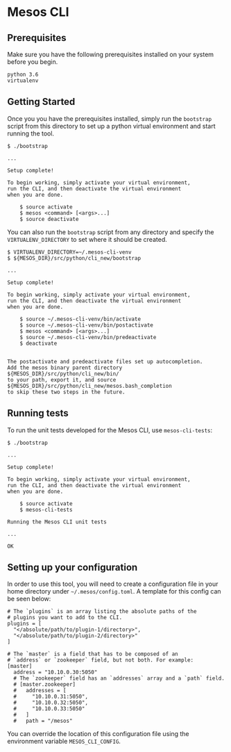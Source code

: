 # Mesos CLI

## Prerequisites

Make sure you have the following prerequisites
installed on your system before you begin.

```
python 3.6
virtualenv
```

## Getting Started

Once you you have the prerequisites installed, simply
run the `bootstrap` script from this directory to set
up a python virtual environment and start running the tool.

```
$ ./bootstrap

...

Setup complete!

To begin working, simply activate your virtual environment,
run the CLI, and then deactivate the virtual environment
when you are done.

    $ source activate
    $ mesos <command> [<args>...]
    $ source deactivate
```

You can also run the `bootstrap` script from any directory
and specify the `VIRTUALENV_DIRECTORY` to set where it
should be created.

```
$ VIRTUALENV_DIRECTORY=~/.mesos-cli-venv
$ ${MESOS_DIR}/src/python/cli_new/bootstrap

...

Setup complete!

To begin working, simply activate your virtual environment,
run the CLI, and then deactivate the virtual environment
when you are done.

    $ source ~/.mesos-cli-venv/bin/activate
    $ source ~/.mesos-cli-venv/bin/postactivate
    $ mesos <command> [<args>...]
    $ source ~/.mesos-cli-venv/bin/predeactivate
    $ deactivate


The postactivate and predeactivate files set up autocompletion.
Add the mesos binary parent directory
${MESOS_DIR}/src/python/cli_new/bin/
to your path, export it, and source
${MESOS_DIR}/src/python/cli_new/mesos.bash_completion
to skip these two steps in the future.
```

## Running tests

To run the unit tests developed for the Mesos CLI, use
`mesos-cli-tests`:

```
$ ./bootstrap

...

Setup complete!

To begin working, simply activate your virtual environment,
run the CLI, and then deactivate the virtual environment
when you are done.

    $ source activate
    $ mesos-cli-tests

Running the Mesos CLI unit tests

...

OK
```


## Setting up your configuration

In order to use this tool, you will need to create a
configuration file in your home directory under
`~/.mesos/config.toml`. A template for this config can be
seen below:

```
# The `plugins` is an array listing the absolute paths of the
# plugins you want to add to the CLI.
plugins = [
  "</absolute/path/to/plugin-1/directory>",
  "</absolute/path/to/plugin-2/directory>"
]

# The `master` is a field that has to be composed of an
# `address` or `zookeeper` field, but not both. For example:
[master]
  address = "10.10.0.30:5050"
  # The `zookeeper` field has an `addresses` array and a `path` field.
  # [master.zookeeper]
  #   addresses = [
  #     "10.10.0.31:5050",
  #     "10.10.0.32:5050",
  #     "10.10.0.33:5050"
  #   ]
  #   path = "/mesos"
```

You can override the location of this configuration file using
the environment variable `MESOS_CLI_CONFIG`.
